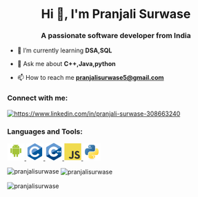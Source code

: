 <h1 align="center">Hi 👋, I'm Pranjali Surwase</h1>
<h3 align="center">A passionate software developer from India</h3>

- 🌱 I’m currently learning **DSA,SQL**


- 💬 Ask me about **C++,Java,python**

- 📫 How to reach me **pranjalisurwase5@gmail.com**

<h3 align="left">Connect with me:</h3>
<p align="left">
<a href="https://linkedin.com/in/https://www.linkedin.com/in/pranjali-surwase-308663240" target="blank"><img align="center" src="https://raw.githubusercontent.com/rahuldkjain/github-profile-readme-generator/master/src/images/icons/Social/linked-in-alt.svg" alt="https://www.linkedin.com/in/pranjali-surwase-308663240" height="30" width="40" /></a>
</p>

<h3 align="left">Languages and Tools:</h3>
<p align="left"> <a href="https://developer.android.com" target="_blank" rel="noreferrer"> <img src="https://raw.githubusercontent.com/devicons/devicon/master/icons/android/android-original-wordmark.svg" alt="android" width="40" height="40"/> </a> <a href="https://www.cprogramming.com/" target="_blank" rel="noreferrer"> <img src="https://raw.githubusercontent.com/devicons/devicon/master/icons/c/c-original.svg" alt="c" width="40" height="40"/> </a> <a href="https://www.w3schools.com/cpp/" target="_blank" rel="noreferrer"> <img src="https://raw.githubusercontent.com/devicons/devicon/master/icons/cplusplus/cplusplus-original.svg" alt="cplusplus" width="40" height="40"/> </a> <a href="https://developer.mozilla.org/en-US/docs/Web/JavaScript" target="_blank" rel="noreferrer"> <img src="https://raw.githubusercontent.com/devicons/devicon/master/icons/javascript/javascript-original.svg" alt="javascript" width="40" height="40"/> </a> <a href="https://www.python.org" target="_blank" rel="noreferrer"> <img src="https://raw.githubusercontent.com/devicons/devicon/master/icons/python/python-original.svg" alt="python" width="40" height="40"/> </a> </p>

<p><img align="left" src="https://github-readme-stats.vercel.app/api/top-langs?username=pranjalisurwase&show_icons=true&locale=en&layout=compact" alt="pranjalisurwase" /></p>

<p>&nbsp;<img align="center" src="https://github-readme-stats.vercel.app/api?username=pranjalisurwase&show_icons=true&locale=en" alt="pranjalisurwase" /></p>

<p><img align="center" src="https://github-readme-streak-stats.herokuapp.com/?user=pranjalisurwase&" alt="pranjalisurwase" /></p>
